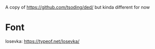 A copy of https://github.com/tsoding/ded/
but kinda different for now

# Font

Iosevka: https://typeof.net/Iosevka/
